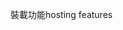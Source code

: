<span data-ttu-id="8bdc4-101">裝載功能</span><span class="sxs-lookup"><span data-stu-id="8bdc4-101">hosting features</span></span>